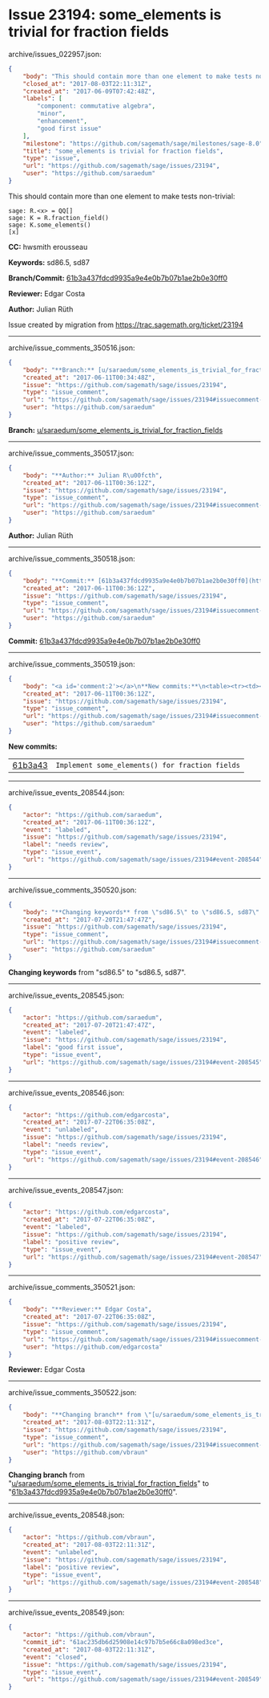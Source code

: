 # Issue 23194: some_elements is trivial for fraction fields

archive/issues_022957.json:
```json
{
    "body": "This should contain more than one element to make tests non-trivial:\n\n```\nsage: R.<x> = QQ[]\nsage: K = R.fraction_field()\nsage: K.some_elements()\n[x]\n```\n\n**CC:**  hwsmith erousseau\n\n**Keywords:** sd86.5, sd87\n\n**Branch/Commit:** [61b3a437fdcd9935a9e4e0b7b07b1ae2b0e30ff0](https://github.com/sagemath/sagetrac-mirror/commit/61b3a437fdcd9935a9e4e0b7b07b1ae2b0e30ff0)\n\n**Reviewer:** Edgar Costa\n\n**Author:** Julian R\u00fcth\n\nIssue created by migration from https://trac.sagemath.org/ticket/23194\n\n",
    "closed_at": "2017-08-03T22:11:31Z",
    "created_at": "2017-06-09T07:42:48Z",
    "labels": [
        "component: commutative algebra",
        "minor",
        "enhancement",
        "good first issue"
    ],
    "milestone": "https://github.com/sagemath/sage/milestones/sage-8.0",
    "title": "some_elements is trivial for fraction fields",
    "type": "issue",
    "url": "https://github.com/sagemath/sage/issues/23194",
    "user": "https://github.com/saraedum"
}
```
This should contain more than one element to make tests non-trivial:

```
sage: R.<x> = QQ[]
sage: K = R.fraction_field()
sage: K.some_elements()
[x]
```

**CC:**  hwsmith erousseau

**Keywords:** sd86.5, sd87

**Branch/Commit:** [61b3a437fdcd9935a9e4e0b7b07b1ae2b0e30ff0](https://github.com/sagemath/sagetrac-mirror/commit/61b3a437fdcd9935a9e4e0b7b07b1ae2b0e30ff0)

**Reviewer:** Edgar Costa

**Author:** Julian Rüth

Issue created by migration from https://trac.sagemath.org/ticket/23194





---

archive/issue_comments_350516.json:
```json
{
    "body": "**Branch:** [u/saraedum/some_elements_is_trivial_for_fraction_fields](https://github.com/sagemath/sagetrac-mirror/tree/u/saraedum/some_elements_is_trivial_for_fraction_fields)",
    "created_at": "2017-06-11T00:34:48Z",
    "issue": "https://github.com/sagemath/sage/issues/23194",
    "type": "issue_comment",
    "url": "https://github.com/sagemath/sage/issues/23194#issuecomment-350516",
    "user": "https://github.com/saraedum"
}
```

**Branch:** [u/saraedum/some_elements_is_trivial_for_fraction_fields](https://github.com/sagemath/sagetrac-mirror/tree/u/saraedum/some_elements_is_trivial_for_fraction_fields)



---

archive/issue_comments_350517.json:
```json
{
    "body": "**Author:** Julian R\u00fcth",
    "created_at": "2017-06-11T00:36:12Z",
    "issue": "https://github.com/sagemath/sage/issues/23194",
    "type": "issue_comment",
    "url": "https://github.com/sagemath/sage/issues/23194#issuecomment-350517",
    "user": "https://github.com/saraedum"
}
```

**Author:** Julian Rüth



---

archive/issue_comments_350518.json:
```json
{
    "body": "**Commit:** [61b3a437fdcd9935a9e4e0b7b07b1ae2b0e30ff0](https://github.com/sagemath/sagetrac-mirror/commit/61b3a437fdcd9935a9e4e0b7b07b1ae2b0e30ff0)",
    "created_at": "2017-06-11T00:36:12Z",
    "issue": "https://github.com/sagemath/sage/issues/23194",
    "type": "issue_comment",
    "url": "https://github.com/sagemath/sage/issues/23194#issuecomment-350518",
    "user": "https://github.com/saraedum"
}
```

**Commit:** [61b3a437fdcd9935a9e4e0b7b07b1ae2b0e30ff0](https://github.com/sagemath/sagetrac-mirror/commit/61b3a437fdcd9935a9e4e0b7b07b1ae2b0e30ff0)



---

archive/issue_comments_350519.json:
```json
{
    "body": "<a id='comment:2'></a>\n**New commits:**\n<table><tr><td><a href=\"https://github.com/sagemath/sagetrac-mirror/commit/61b3a437fdcd9935a9e4e0b7b07b1ae2b0e30ff0\">61b3a43</a></td><td><code>Implement some_elements() for fraction fields</code></td></tr></table>\n",
    "created_at": "2017-06-11T00:36:12Z",
    "issue": "https://github.com/sagemath/sage/issues/23194",
    "type": "issue_comment",
    "url": "https://github.com/sagemath/sage/issues/23194#issuecomment-350519",
    "user": "https://github.com/saraedum"
}
```

<a id='comment:2'></a>
**New commits:**
<table><tr><td><a href="https://github.com/sagemath/sagetrac-mirror/commit/61b3a437fdcd9935a9e4e0b7b07b1ae2b0e30ff0">61b3a43</a></td><td><code>Implement some_elements() for fraction fields</code></td></tr></table>




---

archive/issue_events_208544.json:
```json
{
    "actor": "https://github.com/saraedum",
    "created_at": "2017-06-11T00:36:12Z",
    "event": "labeled",
    "issue": "https://github.com/sagemath/sage/issues/23194",
    "label": "needs review",
    "type": "issue_event",
    "url": "https://github.com/sagemath/sage/issues/23194#event-208544"
}
```



---

archive/issue_comments_350520.json:
```json
{
    "body": "**Changing keywords** from \"sd86.5\" to \"sd86.5, sd87\".",
    "created_at": "2017-07-20T21:47:47Z",
    "issue": "https://github.com/sagemath/sage/issues/23194",
    "type": "issue_comment",
    "url": "https://github.com/sagemath/sage/issues/23194#issuecomment-350520",
    "user": "https://github.com/saraedum"
}
```

**Changing keywords** from "sd86.5" to "sd86.5, sd87".



---

archive/issue_events_208545.json:
```json
{
    "actor": "https://github.com/saraedum",
    "created_at": "2017-07-20T21:47:47Z",
    "event": "labeled",
    "issue": "https://github.com/sagemath/sage/issues/23194",
    "label": "good first issue",
    "type": "issue_event",
    "url": "https://github.com/sagemath/sage/issues/23194#event-208545"
}
```



---

archive/issue_events_208546.json:
```json
{
    "actor": "https://github.com/edgarcosta",
    "created_at": "2017-07-22T06:35:08Z",
    "event": "unlabeled",
    "issue": "https://github.com/sagemath/sage/issues/23194",
    "label": "needs review",
    "type": "issue_event",
    "url": "https://github.com/sagemath/sage/issues/23194#event-208546"
}
```



---

archive/issue_events_208547.json:
```json
{
    "actor": "https://github.com/edgarcosta",
    "created_at": "2017-07-22T06:35:08Z",
    "event": "labeled",
    "issue": "https://github.com/sagemath/sage/issues/23194",
    "label": "positive review",
    "type": "issue_event",
    "url": "https://github.com/sagemath/sage/issues/23194#event-208547"
}
```



---

archive/issue_comments_350521.json:
```json
{
    "body": "**Reviewer:** Edgar Costa",
    "created_at": "2017-07-22T06:35:08Z",
    "issue": "https://github.com/sagemath/sage/issues/23194",
    "type": "issue_comment",
    "url": "https://github.com/sagemath/sage/issues/23194#issuecomment-350521",
    "user": "https://github.com/edgarcosta"
}
```

**Reviewer:** Edgar Costa



---

archive/issue_comments_350522.json:
```json
{
    "body": "**Changing branch** from \"[u/saraedum/some_elements_is_trivial_for_fraction_fields](https://github.com/sagemath/sagetrac-mirror/tree/u/saraedum/some_elements_is_trivial_for_fraction_fields)\" to \"[61b3a437fdcd9935a9e4e0b7b07b1ae2b0e30ff0](https://github.com/sagemath/sagetrac-mirror/commit/61b3a437fdcd9935a9e4e0b7b07b1ae2b0e30ff0)\".",
    "created_at": "2017-08-03T22:11:31Z",
    "issue": "https://github.com/sagemath/sage/issues/23194",
    "type": "issue_comment",
    "url": "https://github.com/sagemath/sage/issues/23194#issuecomment-350522",
    "user": "https://github.com/vbraun"
}
```

**Changing branch** from "[u/saraedum/some_elements_is_trivial_for_fraction_fields](https://github.com/sagemath/sagetrac-mirror/tree/u/saraedum/some_elements_is_trivial_for_fraction_fields)" to "[61b3a437fdcd9935a9e4e0b7b07b1ae2b0e30ff0](https://github.com/sagemath/sagetrac-mirror/commit/61b3a437fdcd9935a9e4e0b7b07b1ae2b0e30ff0)".



---

archive/issue_events_208548.json:
```json
{
    "actor": "https://github.com/vbraun",
    "created_at": "2017-08-03T22:11:31Z",
    "event": "unlabeled",
    "issue": "https://github.com/sagemath/sage/issues/23194",
    "label": "positive review",
    "type": "issue_event",
    "url": "https://github.com/sagemath/sage/issues/23194#event-208548"
}
```



---

archive/issue_events_208549.json:
```json
{
    "actor": "https://github.com/vbraun",
    "commit_id": "61ac235db6d25908e14c97b7b5e66c8a098ed3ce",
    "created_at": "2017-08-03T22:11:31Z",
    "event": "closed",
    "issue": "https://github.com/sagemath/sage/issues/23194",
    "type": "issue_event",
    "url": "https://github.com/sagemath/sage/issues/23194#event-208549"
}
```
